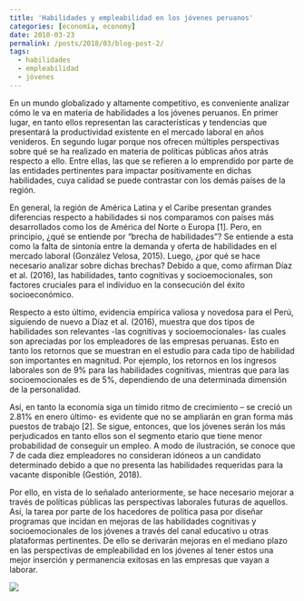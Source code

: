```yaml
---
title: 'Habilidades y empleabilidad en los jóvenes peruanos'
categories: [economía, economy]
date: 2018-03-23
permalink: /posts/2018/03/blog-post-2/
tags:
  - habilidades
  - empleabilidad
  - jóvenes
---
```


En un mundo globalizado y altamente competitivo, es conveniente analizar cómo le va en materia de habilidades a los jóvenes peruanos. En primer lugar, en tanto ellos representan las características y tendencias que presentará la productividad existente en el mercado laboral en años venideros. En segundo lugar porque nos ofrecen múltiples perspectivas sobre qué se ha realizado en materia de políticas públicas años atrás respecto a ello. Entre ellas, las que se refieren a lo emprendido por parte de las entidades pertinentes para impactar positivamente en dichas habilidades, cuya calidad se puede contrastar con los demás países de la región.

En general, la región de América Latina y el Caribe presentan grandes diferencias respecto a habilidades si nos comparamos con países más desarrollados como los de América del Norte o Europa [1]. Pero, en principio, ¿qué se entiende por “brecha de habilidades”? Se entiende a esta como la falta de sintonía entre la demanda y oferta de habilidades en el mercado laboral (González Velosa, 2015). Luego, ¿por qué se hace necesario analizar sobre dichas brechas? Debido a que, como afirman Díaz et al. (2016), las habilidades, tanto cognitivas y socioemocionales, son factores cruciales para el individuo en la consecución del éxito socioeconómico. 

Respecto a esto último, evidencia empírica valiosa y novedosa para el Perú, siguiendo de nuevo a Díaz et al. (2016), muestra que dos tipos de habilidades son relevantes -las cognitivas y socioemocionales- las cuales son apreciadas por los empleadores de las empresas peruanas. Esto en tanto los retornos que se muestran en el estudio para cada tipo de habilidad son importantes en magnitud. Por ejemplo, los retornos en los ingresos laborales son de 9% para las habilidades cognitivas, mientras que para las socioemocionales es de 5%, dependiendo de una determinada dimensión de la personalidad.

Así, en tanto la economía siga un tímido ritmo de crecimiento – se creció un 2.81% en enero último- es evidente que no se ampliarán en gran forma más puestos de trabajo [2]. Se sigue, entonces, que los jóvenes serán los más perjudicados en tanto ellos son el segmento etario que tiene menor probabilidad de conseguir un empleo. A modo de ilustración, se conoce que 7 de cada diez empleadores no consideran idóneos a un candidato determinado debido a que no presenta las habilidades requeridas para la vacante disponible (Gestión, 2018).

Por ello, en vista de lo señalado anteriormente, se hace necesario mejorar a través de políticas públicas las perspectivas laborales futuras de aquellos. Así, la tarea por parte de los hacedores de política pasa por diseñar programas que incidan en mejoras de las habilidades cognitivas y socioemocionales de los jóvenes a través del canal educativo u otras plataformas pertinentes. De ello se derivarán mejoras en el mediano plazo en las perspectivas de empleabilidad en los jóvenes al tener estos una mejor inserción y permanencia exitosas en las empresas que vayan a laborar.

<img src="https://raw.githack.com/condehub5/condehub5.github.io/master/images/posts/2018-03-23-blog-post-2/skills.jpg" />














<!---Headings are cool
======

You can have many headings
======

Aren't headings cool?
------
--->

